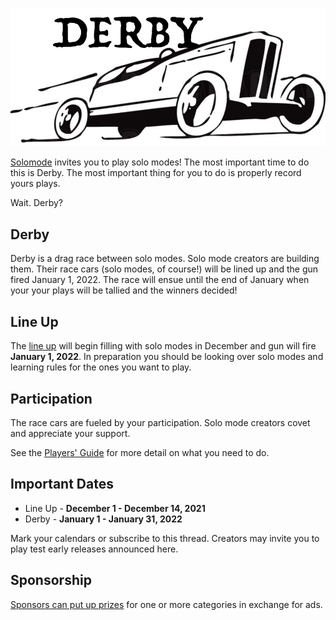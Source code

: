 ![Derby](./../images/derby.png)

[Solomode](./announcement-solomode.md) invites you to play solo modes!  The most important time to do this is Derby.  The most important thing for you to do is properly record yours plays.

Wait.  Derby?

## Derby
Derby is a drag race between solo modes.  Solo mode creators are building them.  Their race cars (solo modes, of course!) will be lined up and the gun fired January 1, 2022.  The race will ensue until the end of January when your your plays will be tallied and the winners decided!

## Line Up
The [line up](./categories.md) will begin filling with solo modes in December and gun will fire **January 1, 2022**.  In preparation you should be looking over solo modes and learning rules for the ones you want to play.

## Participation
The race cars are fueled by your participation.   Solo mode creators covet and appreciate your support.

See the [Players' Guide](./players-guide.md) for more detail on what you need to do.

## Important Dates
* Line Up - **December 1 - December 14, 2021**
* Derby - **January 1 - January 31, 2022**

Mark your calendars or subscribe to this thread.  Creators may invite you to play test early releases announced here.

## Sponsorship
[Sponsors can put up prizes](./sponsors-guide.md) for one or more categories in exchange for ads.
